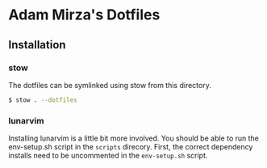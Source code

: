 # Adam Mirza's Dotfiles

## Installation

### stow
The dotfiles can be symlinked using stow from this directory.

```bash
$ stow . --dotfiles
```

### lunarvim
Installing lunarvim is a little bit more involved. You should be able to run the env-setup.sh script in the `scripts` direcory.
First, the correct dependency installs need to be uncommented in the `env-setup.sh` script.



